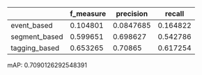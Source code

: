 |               |   f_measure |   precision |   recall |
|---------------|-------------|-------------|----------|
| event_based   |    0.104801 |   0.0847685 | 0.164822 |
| segment_based |    0.599651 |   0.698627  | 0.542786 |
| tagging_based |    0.653265 |   0.70865   | 0.617254 |
mAP: 0.7090126292548391
